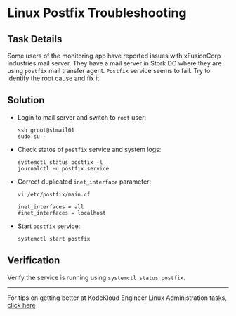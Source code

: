 # Linux Postfix Troubleshooting

## Task Details

Some users of the monitoring app have reported issues with xFusionCorp Industries mail server. They have a mail server in Stork DC where they are using `postfix` mail transfer agent. `Postfix` service seems to fail. Try to identify the root cause and fix it.

## Solution

* Login to mail server and switch to `root` user:

      ssh groot@stmail01
      sudo su -

* Check statos of `postfix` service and system logs:

      systemctl status postfix -l
      journalctl -u postfix.service

* Correct duplicated `inet_interface` parameter:

      vi /etc/postfix/main.cf

      inet_interfaces = all
      #inet_interfaces = localhost

* Start `postfix` service:

      systemctl start postfix

## Verification

Verify the service is running using `systemctl status postfix`.

---
For tips on getting better at KodeKloud Engineer Linux Administration tasks, [click here](./README.md)
